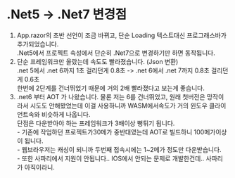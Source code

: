 # .Net5 -> .Net7 변경점

1. App.razor의 초반 선언이 조금 바뀌고, 단순 Loading 텍스트대신 프로그래스바가 추가되었습니다.\
   .Net5에서 프로젝트 속성에서 단순히 .Net7으로 변경하기만 하면 동작됩니다.
2. 단순 프레임워크만 올랐는데 속도도 빨라졌습니다. (Json 변환)\
   .net 5에서 .net 6까지 1초 걸리던게 0.8초 -> .net 6에서 .net 7까지 0.8초 걸리던게 0.6초\
   한번에 2단계를 건너뛰었기 때문에 거의 2배 빨라졌다고 보는게 좋습니다.&#x20;
3. .net6 부터 AOT 가 나왔습니다. 물론 저는 6를 건너뛰었고, 원래 첫버전은 망작이라서 시도도 안해봤었는데 이걸 사용하니까 WASM에서속도가 거의 윈도우 클라이언트속와 비슷하게 나옵니다.\
   단점은 다운받아야 하는 프레임워크가 3배이상 뻥튀기 됩니다. \
   \- 기존에 작업하던 프로젝트가30메가 중반대였는데 AOT로 빌드하니 100메가이상이 됩니다.\
   \- 웹브라우저는 캐싱이 되니까 두번째 접속시에는 1\~2메가 정도만 다운받습니다.\
   \- 또한 사파리에서 지원이 안됩니다.. IOS에서 안되는 문제로 개발한건데.. 사파리가 아직이라니.
